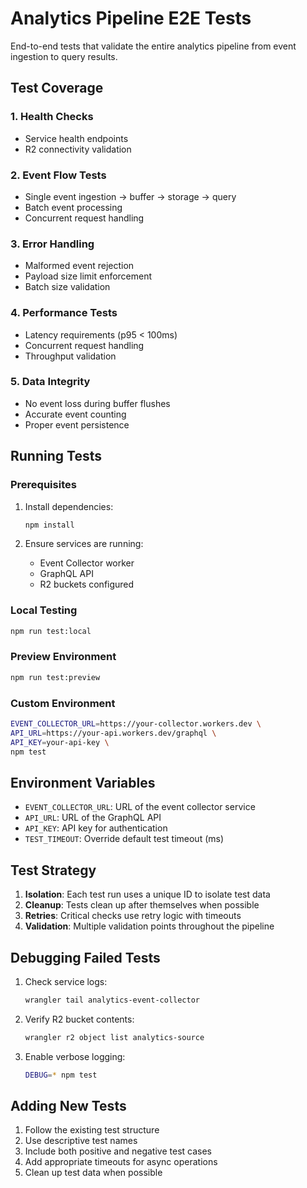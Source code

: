 # Analytics Pipeline E2E Tests

End-to-end tests that validate the entire analytics pipeline from event ingestion to query results.

## Test Coverage

### 1. Health Checks
- Service health endpoints
- R2 connectivity validation

### 2. Event Flow Tests
- Single event ingestion → buffer → storage → query
- Batch event processing
- Concurrent request handling

### 3. Error Handling
- Malformed event rejection
- Payload size limit enforcement
- Batch size validation

### 4. Performance Tests
- Latency requirements (p95 < 100ms)
- Concurrent request handling
- Throughput validation

### 5. Data Integrity
- No event loss during buffer flushes
- Accurate event counting
- Proper event persistence

## Running Tests

### Prerequisites
1. Install dependencies:
   ```bash
   npm install
   ```

2. Ensure services are running:
   - Event Collector worker
   - GraphQL API
   - R2 buckets configured

### Local Testing
```bash
npm run test:local
```

### Preview Environment
```bash
npm run test:preview
```

### Custom Environment
```bash
EVENT_COLLECTOR_URL=https://your-collector.workers.dev \
API_URL=https://your-api.workers.dev/graphql \
API_KEY=your-api-key \
npm test
```

## Environment Variables

- `EVENT_COLLECTOR_URL`: URL of the event collector service
- `API_URL`: URL of the GraphQL API
- `API_KEY`: API key for authentication
- `TEST_TIMEOUT`: Override default test timeout (ms)

## Test Strategy

1. **Isolation**: Each test run uses a unique ID to isolate test data
2. **Cleanup**: Tests clean up after themselves when possible
3. **Retries**: Critical checks use retry logic with timeouts
4. **Validation**: Multiple validation points throughout the pipeline

## Debugging Failed Tests

1. Check service logs:
   ```bash
   wrangler tail analytics-event-collector
   ```

2. Verify R2 bucket contents:
   ```bash
   wrangler r2 object list analytics-source
   ```

3. Enable verbose logging:
   ```bash
   DEBUG=* npm test
   ```

## Adding New Tests

1. Follow the existing test structure
2. Use descriptive test names
3. Include both positive and negative test cases
4. Add appropriate timeouts for async operations
5. Clean up test data when possible